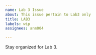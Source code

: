 ```yaml
---
name: Lab 3 Issue
about: This issue pertain to Lab3 only
title: LAB3
labels: wip
assignees: anm004

---
```


Stay organized for Lab 3.
